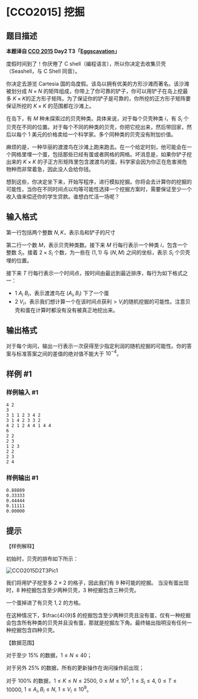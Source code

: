 # [CCO2015] 挖掘

## 题目描述

**本题译自 [CCO 2015](https://cemc.math.uwaterloo.ca/contests/computing/2015/index.html) Day2 T3「[Eggscavation](https://cemc.math.uwaterloo.ca/contests/computing/2015/stage%202/day2.pdf)」**

度假时间到了！你厌倦了 C shell（编程语言），所以你决定去收集贝壳（Seashell，与 C Shell 同音）。

你决定去游览 Cartesia 国的岛度假。该岛以拥有优美的方形沙滩而著名。该沙滩被划分成 $N\times N$ 的矩阵组成，你带上了你可靠的铲子，你可以用铲子在岛上挖最多 $K\times K$的正方形子矩阵。为了保证你的铲子是可靠的，你所挖的正方形子矩阵要保证所挖的 $K\times K$ 的范围都在沙滩上。

在岛下，有 $M$ 种未探索过的贝壳种类。具体来说，对于每个贝壳种类 $i$，有 $S_i$ 个贝壳在不同的位置。对于每个不同的种类的贝壳，你把它挖出来，然后带回家，然后以每个 $1$ 美元的价格卖给一个科学家。多个同种类的贝壳没有附加价值。

麻烦的是，一种华丽的渡渡鸟在沙滩上跑来跑去。在一个给定时刻，他可能会在一个网格里埋一个蛋，包括那些已经有蛋或者网格的网格。坏消息是，如果你铲子挖出来的 $K\times K$ 的子正方形矩阵里包含渡渡鸟的蛋，科学家会因为你正在危害濒危物种而非常着急，因此没人会给你钱。

想到这些，你决定坐下来，开始写程序，进行模拟挖掘。你将会去计算你的挖掘的可能性，当你在不同时间点以均等可能性选择一个挖掘方案时，需要保证至少一个收入值来偿还你的学生贷款。谁想白忙活一场呢？

## 输入格式

第一行包括两个整数 $N,K$，表示岛和铲子的尺寸

第二行一个数 $M$，表示贝壳种类数。接下来 $M$ 行每行表示一个种类 $i$，包含一个整数 $S_i$，接着 $2\times S_i$ 个数，为一些在 $(1,1)$ 与 $(N,M)$ 之间的坐标，表示 $S_i$ 个贝壳埋的位置。

接下来 $T$ 行每行表示一个时间点，按时间由最远到最近排序，每行为如下格式之一：
- $1$ $A_i$ $B_i$，表示渡渡鸟在 $(A_i,B_i)$ 下了一个蛋
- $2$ $V_i$，表示我们想计算一个在该时间点获利$>V_i$的随机挖掘的可能性。注意贝壳和蛋在计算时都没有没有被真正地挖出来。

## 输出格式

对于每个询问，输出一行表示一次获得至少指定利润的随机挖掘的可能性。你的答案与标准答案之间的差值的绝对值不能大于 $10^{-4}$。

## 样例 #1

### 样例输入 #1
```
4 2
3
3 1 1 2 3 4 2
3 1 4 2 3 3 2
4 2 1 2 4 4 1 4 4
6
2 2
2 3
1 2 3
2 2
2 3
2 4
```

### 样例输出 #1

```
0.88889
0.33333
0.44444
0.11111
0.00000
```

## 提示

【样例解释】

初始时，贝壳的排布如下所示：

![CCO2015D2T3Pic1](http://miao.su/images/2018/08/16/aaa6d86f.png)

我们将用铲子挖至多 $2\times 2$ 的格子，因此我们有 $9$ 种可能的挖掘。
当没有蛋出现时，$8$ 种挖掘包含至少两种贝壳，$3$ 种挖掘包含三种贝壳。

一个蛋掉进了有贝壳 $1,2$ 的方格。

在这种情况下，$\frac{4}{9}$ 的挖掘包含至少两种贝壳且没有蛋，仅有一种挖掘会包含所有种类的贝壳并且没有蛋，那就是挖掘左下角。最终输出指明没有任何一种挖掘包含四种贝壳。

【数据范围】

对于至少 $15\%$ 的数据，$1\le N \le 40$；

对于另外 $25\%$ 的数据，所有的更新操作在询问操作前出现；

对于 $100\%$ 的数据，$1\le K \le N\le 2500,$ $0\le M \le 10^5,$ $1\le S_i\le 4,$ $0\le T\le 10000,$ $1\le A_i,B_i \le N,$ $1\le V_i\le 10^9$。
